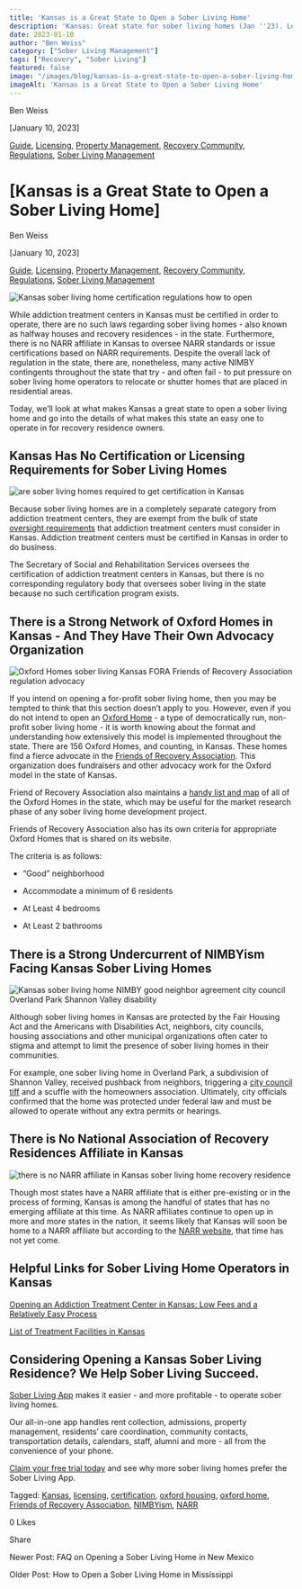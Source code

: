 ```yaml
---
title: 'Kansas is a Great State to Open a Sober Living Home'
description: 'Kansas: Great state for sober living homes (Jan ''23). Learn why: explores high demand, lack of required state certification & market potential.'
date: 2023-01-10
author: "Ben Weiss"
category: ["Sober Living Management"]
tags: ["Recovery", "Sober Living"]
featured: false
image: "/images/blog/kansas-is-a-great-state-to-open-a-sober-living-home/Screen_Shot_2023-01-03_at_5.17.10_PM.png"
imageAlt: 'Kansas is a Great State to Open a Sober Living Home'
---
```


Ben Weiss

[January 10, 2023]

[Guide](/sober-living-app-blog/category/Guide), [Licensing](/sober-living-app-blog/category/Licensing), [Property Management](/sober-living-app-blog/category/Property+Management), [Recovery Community](/sober-living-app-blog/category/Recovery+Community), [Regulations](/sober-living-app-blog/category/Regulations), [Sober Living Management](/sober-living-app-blog/category/Sober+Living+Management)

#  [Kansas is a Great State to Open a Sober Living Home]

Ben Weiss

[January 10, 2023]

[Guide](/sober-living-app-blog/category/Guide), [Licensing](/sober-living-app-blog/category/Licensing), [Property Management](/sober-living-app-blog/category/Property+Management), [Recovery Community](/sober-living-app-blog/category/Recovery+Community), [Regulations](/sober-living-app-blog/category/Regulations), [Sober Living Management](/sober-living-app-blog/category/Sober+Living+Management)

![Kansas sober living home certification regulations how to open](/images/blog/kansas-is-a-great-state-to-open-a-sober-living-home/Screen_Shot_2023-01-03_at_5.16.55_PM.png)

While addiction treatment centers in Kansas must be certified in order to operate, there are no such laws regarding sober living homes - also known as halfway houses and recovery residences - in the state. Furthermore, there is no NARR affiliate in Kansas to oversee NARR standards or issue certifications based on NARR requirements. Despite the overall lack of regulation in the state, there are, nonetheless, many active NIMBY contingents throughout the state that try - and often fail - to put pressure on sober living home operators to relocate or shutter homes that are placed in residential areas. 

Today, we’ll look at what makes Kansas a great state to open a sober living home and go into the details of what makes this state an easy one to operate in for recovery residence owners. 

## Kansas Has No Certification or Licensing Requirements for Sober Living Homes 

![are sober living homes required to get certification in Kansas](/images/blog/kansas-is-a-great-state-to-open-a-sober-living-home/Screen_Shot_2023-01-03_at_5.17.10_PM.png)

Because sober living homes are in a completely separate category from addiction treatment centers, they are exempt from the bulk of state [oversight requirements](https://kdads.ks.gov/docs/librariesprovider17/survey-certification-and-credentialing-commission/behavioral-health-licensing/sud-facilities/standards.pdf?sfvrsn=51439ee_2) that addiction treatment centers must consider in Kansas. Addiction treatment centers must be certified in Kansas in order to do business. 

The Secretary of Social and Rehabilitation Services oversees the certification of addiction treatment centers in Kansas, but there is no corresponding regulatory body that oversees sober living in the state because no such certification program exists. 

## There is a Strong Network of Oxford Homes in Kansas - And They Have Their Own Advocacy Organization 

![Oxford Homes sober living Kansas FORA Friends of Recovery Association regulation advocacy](/images/blog/kansas-is-a-great-state-to-open-a-sober-living-home/Screen_Shot_2023-01-03_at_6.09.41_PM.png)

If you intend on opening a for-profit sober living home, then you may be tempted to think that this section doesn’t apply to you. However, even if you do not intend to open an [Oxford Home](https://oxfordhouse.org/) \- a type of democratically run, non-profit sober living home - it is worth knowing about the format and understanding how extensively this model is implemented throughout the state. There are 156 Oxford Homes, and counting, in Kansas. These homes find a fierce advocate in the [Friends of Recovery Association](https://www.friendsofrecovery.com/). This organization does fundraisers and other advocacy work for the Oxford model in the state of Kansas. 

Friend of Recovery Association also maintains a [handy list and map](https://www.friendsofrecovery.com/oxford_houses) of all of the Oxford Homes in the state, which may be useful for the market research phase of any sober living home development project. 

Friends of Recovery Association also has its own criteria for appropriate Oxford Homes that is shared on its website. 

The criteria is as follows: 

  * “Good” neighborhood 

  * Accommodate a minimum of 6 residents 

  * At Least 4 bedrooms 

  * At Least 2 bathrooms 

## There is a Strong Undercurrent of NIMBYism Facing Kansas Sober Living Homes 

![Kansas sober living home NIMBY good neighbor agreement city council Overland Park Shannon Valley disability](/images/blog/kansas-is-a-great-state-to-open-a-sober-living-home/Screen_Shot_2023-01-03_at_5.24.52_PM.png)

Although sober living homes in Kansas are protected by the Fair Housing Act and the Americans with Disabilities Act, neighbors, city councils, housing associations and other municipal organizations often cater to stigma and attempt to limit the presence of sober living homes in their communities. 

For example, one sober living home in Overland Park, a subdivision of Shannon Valley, received pushback from neighbors, triggering a [city council tiff](https://shawneemissionpost.com/2022/01/12/shannon-valley-sober-living-facility-139509/) and a scuffle with the homeowners association. Ultimately, city officials confirmed that the home was protected under federal law and must be allowed to operate without any extra permits or hearings. 

## There is No National Association of Recovery Residences Affiliate in Kansas

![there is no NARR affiliate in Kansas sober living home recovery residence](/images/blog/kansas-is-a-great-state-to-open-a-sober-living-home/Screen_Shot_2023-01-03_at_6.10.16_PM.png)

Though most states have a NARR affiliate that is either pre-existing or in the process of forming, Kansas is among the handful of states that has no emerging affiliate at this time. As NARR affiliates continue to open up in more and more states in the nation, it seems likely that Kansas will soon be home to a NARR affiliate but according to the [NARR website](https://narronline.org/?location=mo), that time has not yet come. 

## Helpful Links for Sober Living Home Operators in Kansas

[Opening an Addiction Treatment Center in Kansas: Low Fees and a Relatively Easy Process ](https://behavehealth.com/blog/2022/3/15/opening-an-addiction-treatment-center-in-kansas-low-fees-and-a-relatively-easy-processnbsp)

[List of Treatment Facilities in Kansas](https://bridge.behavehealth.com/rehabs/kansas)

## Considering Opening a Kansas Sober Living Residence? We Help Sober Living Succeed. 

[Sober Living App](/) makes it easier - and more profitable - to operate sober living homes. 

Our all-in-one app handles rent collection, admissions, property management, residents’ care coordination, community contacts, transportation details, calendars, staff, alumni and more - all from the convenience of your phone. 

[Claim your free trial today](https://behavehealth.com/get-started) and see why more sober living homes prefer the Sober Living App.

Tagged: [Kansas](/sober-living-app-blog/tag/Kansas), [licensing](https://soberlivingapp.com/sober-living-app-blog/tag/licensing), [certification](/sober-living-app-blog/tag/certification), [oxford housing](https://soberlivingapp.com/sober-living-app-blog/tag/oxford+housing), [oxford home](https://soberlivingapp.com/sober-living-app-blog/tag/oxford+home), [Friends of Recovery Association](https://soberlivingapp.com/sober-living-app-blog/tag/Friends+of+Recovery+Association), [NIMBYism](/sober-living-app-blog/tag/NIMBYism), [NARR](/sober-living-app-blog/tag/NARR)

0 Likes

Share

Newer Post: FAQ on Opening a Sober Living Home in New Mexico 

Older Post: How to Open a Sober Living Home in Mississippi